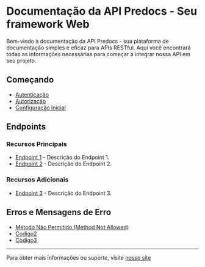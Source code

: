 # Documentação da API Predocs - Seu framework Web

Bem-vindo à documentação da API Predocs - sua plataforma de documentação simples e eficaz para APIs RESTful. Aqui você encontrará todas as informações necessárias para começar a integrar nossa API em seu projeto.

## Começando

- [Autenticação](authentication.md)
- [Autorização](authorization.md)
- [Configuração Inicial](setup.md)

## Endpoints

### Recursos Principais

- [Endpoint 1](endpoint1.md) - Descrição do Endpoint 1.
- [Endpoint 2](endpoint2.md) - Descrição do Endpoint 2.

### Recursos Adicionais

- [Endpoint 3](endpoint3.md) - Descrição do Endpoint 3.


## Erros e Mensagens de Erro

- [Método Não Permitido (Method Not Allowed)](/docs/archives/errors/method_not_allowed.md)
- [Codigo2](erro2.md)
- [Codigo3](erro3.md)

---
Para obter mais informações ou suporte, visite [nosso site](https://github.com/Felipe-Cavalca/predocs/)
